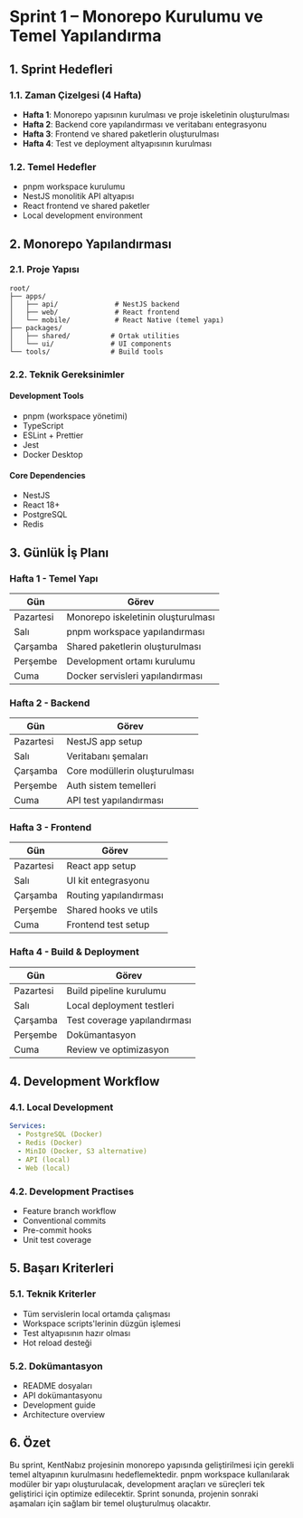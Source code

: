 # Sprint 1 – Monorepo Kurulumu ve Temel Yapılandırma

## 1. Sprint Hedefleri

### 1.1. Zaman Çizelgesi (4 Hafta)
- **Hafta 1**: Monorepo yapısının kurulması ve proje iskeletinin oluşturulması
- **Hafta 2**: Backend core yapılandırması ve veritabanı entegrasyonu
- **Hafta 3**: Frontend ve shared paketlerin oluşturulması
- **Hafta 4**: Test ve deployment altyapısının kurulması

### 1.2. Temel Hedefler
- pnpm workspace kurulumu
- NestJS monolitik API altyapısı
- React frontend ve shared paketler
- Local development environment

## 2. Monorepo Yapılandırması

### 2.1. Proje Yapısı
```
root/
├── apps/
│   ├── api/              # NestJS backend
│   ├── web/              # React frontend
│   └── mobile/           # React Native (temel yapı)
├── packages/
│   ├── shared/          # Ortak utilities
│   └── ui/              # UI components
└── tools/               # Build tools
```

### 2.2. Teknik Gereksinimler
#### Development Tools
- pnpm (workspace yönetimi)
- TypeScript
- ESLint + Prettier
- Jest
- Docker Desktop

#### Core Dependencies
- NestJS
- React 18+
- PostgreSQL
- Redis

## 3. Günlük İş Planı

### Hafta 1 - Temel Yapı
| Gün | Görev |
|-----|-------|
| Pazartesi | Monorepo iskeletinin oluşturulması |
| Salı | pnpm workspace yapılandırması |
| Çarşamba | Shared paketlerin oluşturulması |
| Perşembe | Development ortamı kurulumu |
| Cuma | Docker servisleri yapılandırması |

### Hafta 2 - Backend
| Gün | Görev |
|-----|-------|
| Pazartesi | NestJS app setup |
| Salı | Veritabanı şemaları |
| Çarşamba | Core modüllerin oluşturulması |
| Perşembe | Auth sistem temelleri |
| Cuma | API test yapılandırması |

### Hafta 3 - Frontend
| Gün | Görev |
|-----|-------|
| Pazartesi | React app setup |
| Salı | UI kit entegrasyonu |
| Çarşamba | Routing yapılandırması |
| Perşembe | Shared hooks ve utils |
| Cuma | Frontend test setup |

### Hafta 4 - Build & Deployment
| Gün | Görev |
|-----|-------|
| Pazartesi | Build pipeline kurulumu |
| Salı | Local deployment testleri |
| Çarşamba | Test coverage yapılandırması |
| Perşembe | Dokümantasyon |
| Cuma | Review ve optimizasyon |

## 4. Development Workflow

### 4.1. Local Development
```yaml
Services:
  - PostgreSQL (Docker)
  - Redis (Docker)
  - MinIO (Docker, S3 alternative)
  - API (local)
  - Web (local)
```

### 4.2. Development Practises
- Feature branch workflow
- Conventional commits
- Pre-commit hooks
- Unit test coverage

## 5. Başarı Kriterleri

### 5.1. Teknik Kriterler
- Tüm servislerin local ortamda çalışması
- Workspace scripts'lerinin düzgün işlemesi
- Test altyapısının hazır olması
- Hot reload desteği

### 5.2. Dokümantasyon
- README dosyaları
- API dokümantasyonu
- Development guide
- Architecture overview

## 6. Özet
Bu sprint, KentNabız projesinin monorepo yapısında geliştirilmesi için gerekli temel altyapının kurulmasını hedeflemektedir. pnpm workspace kullanılarak modüler bir yapı oluşturulacak, development araçları ve süreçleri tek geliştirici için optimize edilecektir. Sprint sonunda, projenin sonraki aşamaları için sağlam bir temel oluşturulmuş olacaktır.
